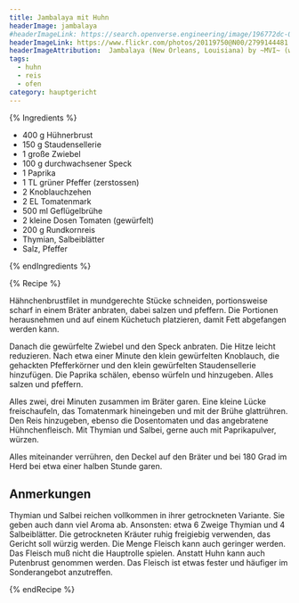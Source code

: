 ```yaml
---
title: Jambalaya mit Huhn
headerImage: jambalaya
#headerImageLink: https://search.openverse.engineering/image/196772dc-0f16-4c0e-b853-3e432e9d5a6c
headerImageLink: https://www.flickr.com/photos/20119750@N00/2799144481
headerImageAttribution:  Jambalaya (New Orleans, Louisiana) by ~MVI~ (warped) is licensed under CC BY 2.0. To view a copy of this license, visit <a href='https://creativecommons.org/licenses/by/2.0/?ref=openverse&atype=rich'>https://creativecommons.org/licenses/by/2.0/?ref=openverse&atype=rich</a>
tags:
  - huhn
  - reis
  - ofen
category: hauptgericht
---
```


{% Ingredients %}



- 400 g Hühnerbrust
- 150 g Staudensellerie
- 1 große Zwiebel
- 100 g durchwachsener Speck
- 1 Paprika
- 1 TL grüner Pfeffer (zerstossen)
- 2 Knoblauchzehen
- 2 EL Tomatenmark
- 500 ml Geflügelbrühe
- 2 kleine Dosen Tomaten (gewürfelt)
- 200 g Rundkornreis
- Thymian, Salbeiblätter
- Salz, Pfeffer

{% endIngredients %}

{% Recipe %}



Hähnchenbrustfilet in mundgerechte Stücke schneiden, portionsweise scharf in einem Bräter anbraten, dabei salzen und pfeffern. Die Portionen herausnehmen und auf einem Küchetuch platzieren, damit Fett abgefangen werden kann.

Danach die gewürfelte Zwiebel und den Speck anbraten. Die Hitze leicht reduzieren. Nach etwa einer Minute den klein gewürfelten Knoblauch, die gehackten Pfefferkörner und den klein gewürfelten Staudensellerie hinzufügen. Die Paprika schälen, ebenso würfeln und hinzugeben. Alles salzen und pfeffern.

Alles zwei, drei Minuten zusammen im Bräter garen. Eine kleine Lücke freischaufeln, das Tomatenmark hineingeben und mit der Brühe glattrühren. Den Reis hinzugeben, ebenso die Dosentomaten und das angebratene Hühnchenfleisch. Mit Thymian und Salbei, gerne auch mit Paprikapulver, würzen.

Alles miteinander verrühren, den Deckel auf den Bräter und bei 180 Grad im Herd bei etwa einer halben Stunde garen.

## Anmerkungen

Thymian und Salbei reichen vollkommen in ihrer getrockneten Variante. Sie geben auch dann viel Aroma ab. Ansonsten: etwa 6 Zweige Thymian und 4 Salbeiblätter. Die getrockneten Kräuter ruhig freigiebig verwenden, das Gericht soll würzig werden. Die Menge Fleisch kann auch geringer werden. Das Fleisch muß nicht die Hauptrolle spielen. Anstatt Huhn kann auch Putenbrust genommen werden. Das Fleisch ist etwas fester und häufiger im Sonderangebot anzutreffen.

{% endRecipe %}
